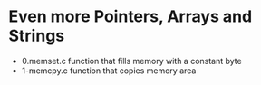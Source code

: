 # Even more Pointers, Arrays and Strings

* 0.memset.c	function that fills memory with a constant byte
* 1-memcpy.c	function that copies memory area
